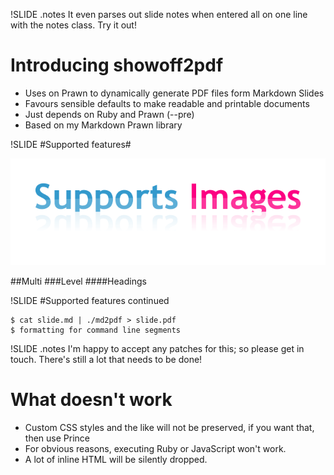 !SLIDE 
.notes It even parses out slide notes when entered all on one line with the notes class. Try it out!
# Introducing showoff2pdf #

* Uses on Prawn to dynamically generate PDF
  files form Markdown Slides
* Favours sensible defaults to make readable
  and printable documents 
* Just depends on Ruby and Prawn (--pre)
* Based on my Markdown Prawn library

!SLIDE 
#Supported features#

![images](./images.png)

##Multi
###Level
####Headings

!SLIDE 
#Supported features continued

    $ cat slide.md | ./md2pdf > slide.pdf 
    $ formatting for command line segments
    

!SLIDE 
.notes I'm  happy to accept any patches for this; so please get in touch. There's still a lot that needs to be done!
# What doesn't work #

* Custom CSS styles and the like will not be
  preserved, if you want that, then use Prince
* For obvious reasons, executing Ruby or JavaScript
  won't work.
* A lot of inline HTML will be silently dropped.
